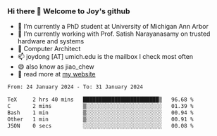 ### Hi there 👋 Welcome to Joy's github

- 🔭 I’m currently a PhD student at University of Michigan Ann Arbor
- 🌱 I’m currently working with Prof. Satish Narayanasamy on trusted hardware and systems
- 👯 Computer Architect
- 📫 joydong [AT] umich.edu is the mailbox I check most often
- 😄 also know as jiao_chew
- 💬 read more at [my website](https://joydddd.github.io/)
<!--START_SECTION:waka-->

```txt
From: 24 January 2024 - To: 31 January 2024

TeX     2 hrs 40 mins   ████████████████████████▒   96.68 %
C       2 mins          ▒░░░░░░░░░░░░░░░░░░░░░░░░   01.39 %
Bash    1 min           ▒░░░░░░░░░░░░░░░░░░░░░░░░   00.94 %
Other   1 min           ▒░░░░░░░░░░░░░░░░░░░░░░░░   00.91 %
JSON    0 secs          ░░░░░░░░░░░░░░░░░░░░░░░░░   00.08 %
```

<!--END_SECTION:waka-->
